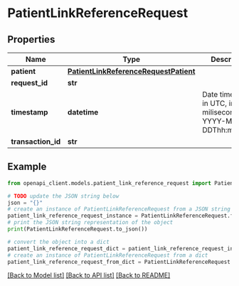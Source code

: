 # PatientLinkReferenceRequest


## Properties

Name | Type | Description | Notes
------------ | ------------- | ------------- | -------------
**patient** | [**PatientLinkReferenceRequestPatient**](PatientLinkReferenceRequestPatient.md) |  | 
**request_id** | **str** |  | 
**timestamp** | **datetime** | Date time format in UTC, includes miliseconds YYYY-MM-DDThh:mm:ss.vZ | 
**transaction_id** | **str** |  | 

## Example

```python
from openapi_client.models.patient_link_reference_request import PatientLinkReferenceRequest

# TODO update the JSON string below
json = "{}"
# create an instance of PatientLinkReferenceRequest from a JSON string
patient_link_reference_request_instance = PatientLinkReferenceRequest.from_json(json)
# print the JSON string representation of the object
print(PatientLinkReferenceRequest.to_json())

# convert the object into a dict
patient_link_reference_request_dict = patient_link_reference_request_instance.to_dict()
# create an instance of PatientLinkReferenceRequest from a dict
patient_link_reference_request_from_dict = PatientLinkReferenceRequest.from_dict(patient_link_reference_request_dict)
```
[[Back to Model list]](../README.md#documentation-for-models) [[Back to API list]](../README.md#documentation-for-api-endpoints) [[Back to README]](../README.md)


